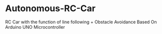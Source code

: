 # Autonomous-RC-Car
RC Car with the function of line following + Obstacle Avoidance Based On Arduino UNO Microcontroller
